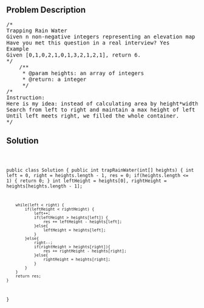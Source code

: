 <!--
<style>
  body { font-family: Arial, sans-serif; }
  .container { max-width: 400px; margin: 50px; padding: 10px; }
  .comment-block { background-color: #f9f9f9; padding: 10px; border-left: 5px solid #ccc; max-width: 400px; margin: 50px; overflow-wrap: break-word; white-space: pre-wrap; }
  .code-block { background-color: #f4f4f4; padding: 10px; border: 1px solid #ddd; }
</style>
-->

<div class='container'>
<h2>Problem Description</h2>
<div class='comment-block'>
<pre>
/*
Trapping Rain Water
Given n non-negative integers representing an elevation map where the width of each bar is 1, compute how much water it is able to trap after raining.
Have you met this question in a real interview? Yes
Example
Given [0,1,0,2,1,0,1,3,2,1,2,1], return 6.
*/
    /**
     * @param heights: an array of integers
     * @return: a integer
     */
/*
Instruction:
Here is my idea: instead of calculating area by height*width, we can think it in a cumulative way. In other words, sum water amount of each bin(width=1).
Search from left to right and maintain a max height of left and right separately, which is like a one-side wall of partial container. Fix the higher one and flow water from the lower part. For example, if current height of left is lower, we fill water in the left bin. 
Until left meets right, we filled the whole container.
*/</pre>
</div>

<h2>Solution</h2>
<div class='code-block'>
<pre><code class='language-java'>

public class Solution {
    public int trapRainWater(int[] heights) {
        int left = 0, right = heights.length - 1, res = 0;
        if(heights.length <= 1) {
            return 0;
        }
        int leftHeight = heights[0], rightHeight = heights[heights.length - 1];
      
        while(left < right) {
            if(leftHeight < rightHeight) {
                left++;
                if(leftHeight > heights[left]) {
                    res += leftHeight - heights[left];
                }else{
                    leftHeight = heights[left];
                }
            }else{
                right--;
                if(rightHeight > heights[right]){
                    res += rightHeight - heights[right];
                }else{
                    rightHeight = heights[right];
                }
            }
        }
        return res;
    }
}

</code></pre>
</div>
</div>
